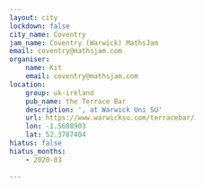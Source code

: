 ```yaml
---
layout: city
lockdown: false
city_name: Coventry
jam_name: Coventry (Warwick) MathsJam
email: coventry@mathsjam.com
organiser:
    name: Kit
    email: coventry@mathsjam.com
location:
    group: uk-ireland
    pub_name: the Terrace Bar
    description: ', at Warwick Uni SU'
    url: https://www.warwicksu.com/terracebar/
    lon: -1.5608903
    lat: 52.3787404
hiatus: false
hiatus_months:
    - 2020-03
    
---
```


